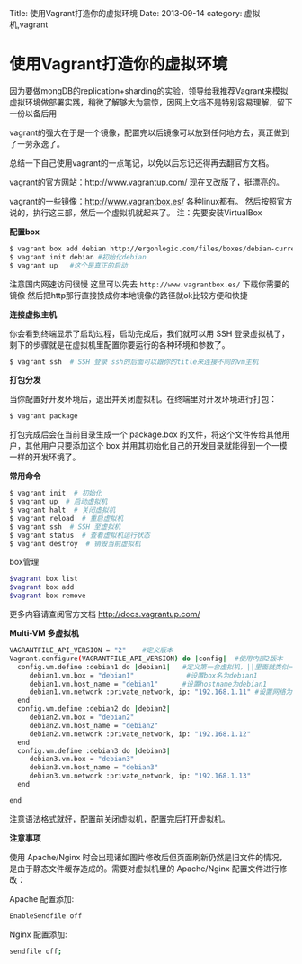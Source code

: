 Title: 使用Vagrant打造你的虚拟环境
Date: 2013-09-14
category: 虚拟机,vagrant
# 使用Vagrant打造你的虚拟环境
因为要做mongDB的replication+sharding的实验，领导给我推荐Vagrant来模拟虚拟环境做部署实践，稍微了解够大为震惊，因网上文档不是特别容易理解，留下一份以备后用

vagrant的强大在于是一个镜像，配置完以后镜像可以放到任何地方去，真正做到了一劳永逸了。

总结一下自己使用vagrant的一点笔记，以免以后忘记还得再去翻官方文档。

vagrant的官方网站：http://www.vagrantup.com/ 现在又改版了，挺漂亮的。

vagrant的一些镜像：http://www.vagrantbox.es/ 各种linux都有。
然后按照官方说的，执行这三部，然后一个虚拟机就起来了。
注：先要安装VirtualBox

**配置box**


```bash
$ vagrant box add debian http://ergonlogic.com/files/boxes/debian-current.box  #增加一个box,debian就是box的title 后面跟vagrant上的virtualbox镜像地址
$ vagrant init debian #初始化debian
$ vagrant up   #这个是真正的启动

```
注意国内网速访问很慢 这里可以先去 `http://www.vagrantbox.es/` 下载你需要的镜像 然后把http那行直接换成你本地镜像的路径就ok比较方便和快捷

**连接虚拟主机**

你会看到终端显示了启动过程，启动完成后，我们就可以用 SSH 登录虚拟机了，剩下的步骤就是在虚拟机里配置你要运行的各种环境和参数了。

```bash
$ vagrant ssh  # SSH 登录 ssh的后面可以跟你的title来连接不同的vm主机
```

**打包分发**

当你配置好开发环境后，退出并关闭虚拟机。在终端里对开发环境进行打包：

```bash
$ vagrant package
```
打包完成后会在当前目录生成一个 package.box 的文件，将这个文件传给其他用户，其他用户只要添加这个 box 并用其初始化自己的开发目录就能得到一个一模一样的开发环境了。

**常用命令**

```bash
$ vagrant init  # 初始化
$ vagrant up  # 启动虚拟机
$ vagrant halt  # 关闭虚拟机
$ vagrant reload  # 重启虚拟机
$ vagrant ssh  # SSH 至虚拟机
$ vagrant status  # 查看虚拟机运行状态
$ vagrant destroy  # 销毁当前虚拟机
```
box管理

```bash
$vagrant box list
$vagrant box add
$vagrant box remove
```
更多内容请查阅官方文档 http://docs.vagrantup.com/


**Multi-VM 多虚拟机**

```bash
VAGRANTFILE_API_VERSION = "2"    #定义版本
Vagrant.configure(VAGRANTFILE_API_VERSION) do |config|  #使用内部2版本
  config.vm.define :debian1 do |debian1|   #定义第一台虚拟机，||里面就类似一个变量设置参数时使用 
     debian1.vm.box = "debian1"				#设置box名为debian1
     debian1.vm.host_name = "debian1"      #设置hostname为debian1
     debian1.vm.network :private_network, ip: "192.168.1.11" #设置网络为内部网络 ip为192.168.1.11
  end
  config.vm.define :debian2 do |debian2|
     debian2.vm.box = "debian2"
     debian2.vm.host_name = "debian2"
     debian2.vm.network :private_network, ip: "192.168.1.12"
  end
  config.vm.define :debian3 do |debian3|
     debian3.vm.box = "debian3"
     debian3.vm.host_name = "debian3"
     debian3.vm.network :private_network, ip: "192.168.1.13"
  end

end
```
注意语法格式就好，配置前关闭虚拟机，配置完后打开虚拟机。


**注意事项**

使用 Apache/Nginx 时会出现诸如图片修改后但页面刷新仍然是旧文件的情况，是由于静态文件缓存造成的。需要对虚拟机里的 Apache/Nginx 配置文件进行修改：


Apache 配置添加:

```bash
EnableSendfile off
```
Nginx 配置添加:

```bash
sendfile off;
```
